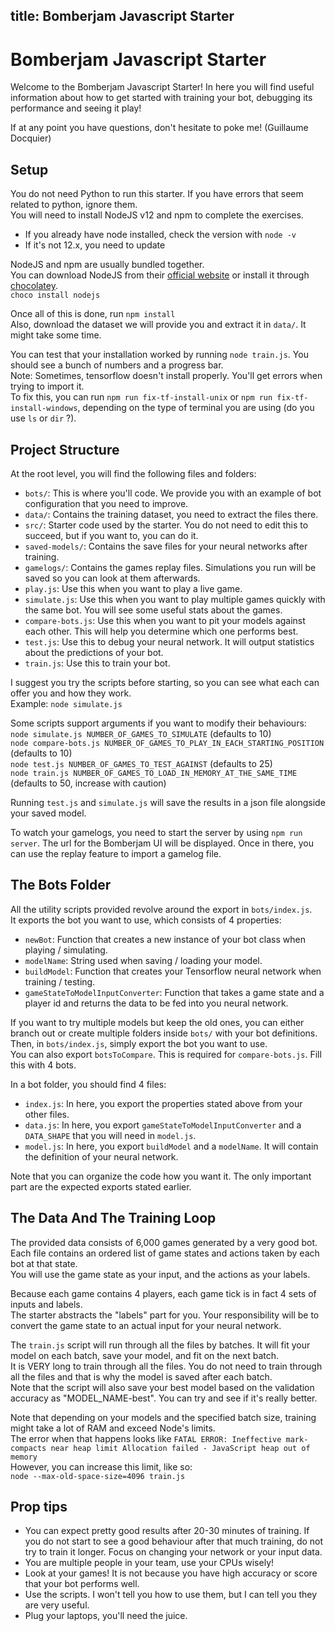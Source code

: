 title: Bomberjam Javascript Starter
---

# Bomberjam Javascript Starter

Welcome to the Bomberjam Javascript Starter! In here you will find useful information about how to get started with training your bot, debugging its performance and seeing it play!

If at any point you have questions, don't hesitate to poke me! (Guillaume Docquier)

## Setup

You do not need Python to run this starter. If you have errors that seem related to python, ignore them.  
You will need to install NodeJS v12 and npm to complete the exercises.

- If you already have node installed, check the version with `node -v`
- If it's not 12.x, you need to update

NodeJS and npm are usually bundled together.  
You can download NodeJS from their [official website](https://nodejs.org/en/) or install it through [chocolatey](https://chocolatey.org/packages/nodejs).  
`choco install nodejs`

Once all of this is done, run `npm install`  
Also, download the dataset we will provide you and extract it in `data/`. It might take some time.

You can test that your installation worked by running `node train.js`. You should see a bunch of numbers and a progress bar.  
Note: Sometimes, tensorflow doesn't install properly. You'll get errors when trying to import it.  
To fix this, you can run `npm run fix-tf-install-unix` or `npm run fix-tf-install-windows`, depending on the type of terminal you are using (do you use `ls` or `dir` ?).

## Project Structure

At the root level, you will find the following files and folders:

- `bots/`: This is where you'll code. We provide you with an example of bot configuration that you need to improve.
- `data/`: Contains the training dataset, you need to extract the files there.
- `src/`: Starter code used by the starter. You do not need to edit this to succeed, but if you want to, you can do it.
- `saved-models/`: Contains the save files for your neural networks after training.
- `gamelogs/`: Contains the games replay files. Simulations you run will be saved so you can look at them afterwards.
- `play.js`: Use this when you want to play a live game.
- `simulate.js`: Use this when you want to play multiple games quickly with the same bot. You will see some useful stats about the games.
- `compare-bots.js`: Use this when you want to pit your models against each other. This will help you determine which one performs best.
- `test.js`: Use this to debug your neural network. It will output statistics about the predictions of your bot.
- `train.js`: Use this to train your bot.

I suggest you try the scripts before starting, so you can see what each can offer you and how they work.  
Example: `node simulate.js`

Some scripts support arguments if you want to modify their behaviours:  
`node simulate.js NUMBER_OF_GAMES_TO_SIMULATE` (defaults to 10)  
`node compare-bots.js NUMBER_OF_GAMES_TO_PLAY_IN_EACH_STARTING_POSITION` (defaults to 10)  
`node test.js NUMBER_OF_GAMES_TO_TEST_AGAINST` (defaults to 25)  
`node train.js NUMBER_OF_GAMES_TO_LOAD_IN_MEMORY_AT_THE_SAME_TIME` (defaults to 50, increase with caution)

Running `test.js` and `simulate.js` will save the results in a json file alongside your saved model.

To watch your gamelogs, you need to start the server by using `npm run server`. The url for the Bomberjam UI will be displayed. Once in there, you can use the replay feature to import a gamelog file.

## The Bots Folder

All the utility scripts provided revolve around the export in `bots/index.js`.  
It exports the bot you want to use, which consists of 4 properties:

- `newBot`: Function that creates a new instance of your bot class when playing / simulating.
- `modelName`: String used when saving / loading your model.
- `buildModel`: Function that creates your Tensorflow neural network when training / testing.
- `gameStateToModelInputConverter`: Function that takes a game state and a player id and returns the data to be fed into you neural network.

If you want to try multiple models but keep the old ones, you can either branch out or create multiple folders inside `bots/` with your bot definitions. Then, in `bots/index.js`, simply export the bot you want to use.  
You can also export `botsToCompare`. This is required for `compare-bots.js`. Fill this with 4 bots.

In a bot folder, you should find 4 files:

- `index.js`: In here, you export the properties stated above from your other files.
- `data.js`: In here, you export `gameStateToModelInputConverter` and a `DATA_SHAPE` that you will need in `model.js`.
- `model.js`: In here, you export `buildModel` and a `modelName`. It will contain the definition of your neural network.

Note that you can organize the code how you want it. The only important part are the expected exports stated earlier.

## The Data And The Training Loop

The provided data consists of 6,000 games generated by a very good bot.  
Each file contains an ordered list of game states and actions taken by each bot at that state.  
You will use the game state as your input, and the actions as your labels.

Because each game contains 4 players, each game tick is in fact 4 sets of inputs and labels.  
The starter abstracts the "labels" part for you. Your responsibility will be to convert the game state to an actual input for your neural network.

The `train.js` script will run through all the files by batches. It will fit your model on each batch, save your model, and fit on the next batch.  
It is VERY long to train through all the files. You do not need to train through all the files and that is why the model is saved after each batch.  
Note that the script will also save your best model based on the validation accuracy as "MODEL_NAME-best". You can try and see if it's really better.

Note that depending on your models and the specified batch size, training might take a lot of RAM and exceed Node's limits.  
The error when that happens looks like `FATAL ERROR: Ineffective mark-compacts near heap limit Allocation failed - JavaScript heap out of memory`  
However, you can increase this limit, like so:  
`node --max-old-space-size=4096 train.js`

## Prop tips

- You can expect pretty good results after 20-30 minutes of training. If you do not start to see a good behaviour after that much training, do not try to train it longer. Focus on changing your network or your input data.
- You are multiple people in your team, use your CPUs wisely!
- Look at your games! It is not because you have high accuracy or score that your bot performs well.
- Use the scripts. I won't tell you how to use them, but I can tell you they are very useful.
- Plug your laptops, you'll need the juice.
